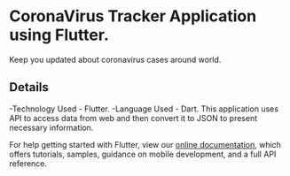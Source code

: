 # CoronaVirus Tracker Application using Flutter.

Keep you updated about coronavirus cases around world.

## Details
-Technology Used - Flutter.
-Language Used - Dart.
This application uses API to access data from web and then convert it to JSON to present necessary information.


For help getting started with Flutter, view our
[online documentation](https://flutter.dev/docs), which offers tutorials,
samples, guidance on mobile development, and a full API reference.
